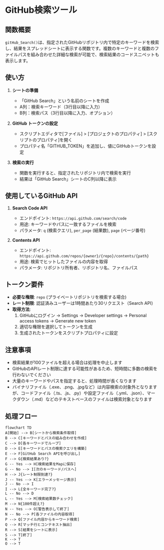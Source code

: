 # GitHub検索ツール

## 関数概要

`gitHub_Search()`は、指定されたGitHubリポジトリ内で特定のキーワードを検索し、結果をスプレッドシートに表示する関数です。複数のキーワードと複数のファイルパスを組み合わせた詳細な検索が可能で、検索結果のコードスニペットも表示します。

## 使い方

1. **シートの準備**
   - 「GitHub Search」という名前のシートを作成
   - A列：検索キーワード（3行目以降に入力）
   - B列：検索パス（3行目以降に入力、オプション）

2. **GitHub トークンの設定**
   - スクリプトエディタで[ファイル] > [プロジェクトのプロパティ] > [スクリプトのプロパティ]を開く
   - プロパティ名「GITHUB_TOKEN」を追加し、値にGitHubトークンを設定

3. **検索の実行**
   - 関数を実行すると、指定されたリポジトリ内で検索を実行
   - 結果は「GitHub Search」シートのC列以降に表示

## 使用しているGitHub API

1. **Search Code API**
   - エンドポイント: `https://api.github.com/search/code`
   - 用途: キーワードやパスに一致するファイルを検索
   - パラメータ: `q` (検索クエリ), `per_page` (結果数), `page` (ページ番号)

2. **Contents API**
   - エンドポイント: `https://api.github.com/repos/{owner}/{repo}/contents/{path}`
   - 用途: 検索でヒットしたファイルの内容を取得
   - パラメータ: リポジトリ所有者、リポジトリ名、ファイルパス

## トークン要件

- **必要な権限**: `repo` (プライベートリポジトリを検索する場合)
- **レート制限**: 認証済みユーザーは1時間あたり30リクエスト（Search API）
- **取得方法**: 
  1. GitHubにログイン → Settings → Developer settings → Personal access tokens → Generate new token
  2. 適切な権限を選択してトークンを生成
  3. 生成されたトークンをスクリプトプロパティに設定


## 注意事項

- 検索結果が100ファイルを超える場合は処理を中止します
- GitHubのAPIレート制限に達する可能性があるため、短時間に多数の検索を行わないでください
- 大量のキーワードやパスを指定すると、処理時間が長くなります
- バイナリファイル（.exe、.png、.jpgなど）は内容検索の対象外となりますが、コードファイル（.ts、.js、.py）や設定ファイル（.yml、.json）、マークダウン（.md）などのテキストベースのファイルは検索対象となります
## 処理フロー

```mermaid
flowchart TD
A[開始] --> B[シートから検索条件取得]
B --> C[キーワードとパスの組み合わせを作成]
C --> D[各キーワードでループ]
D --> E[キーワードとパスの検索クエリを構築]
E --> F[GitHub Search APIを呼び出し]
F --> G{検索結果あり?}
G -- Yes --> H[検索結果をMapに保存]
G -- No --> I[次のキーワード/パスへ]
H --> J{レート制限到達?}
J -- Yes --> K[エラーメッセージ表示]
J -- No --> I
I --> L{全キーワード完了?}
L -- No --> D
L -- Yes --> M[検索結果数チェック]
M --> N{100件超え?}
N -- Yes --> O[警告表示して終了]
N -- No --> P[各ファイルの内容取得]
P --> Q[ファイル内容からキーワード検索]
Q --> R[マッチ行とコンテキスト抽出]
R --> S[結果をシートに表示]
S --> T[終了]
K --> T
O --> T
```
